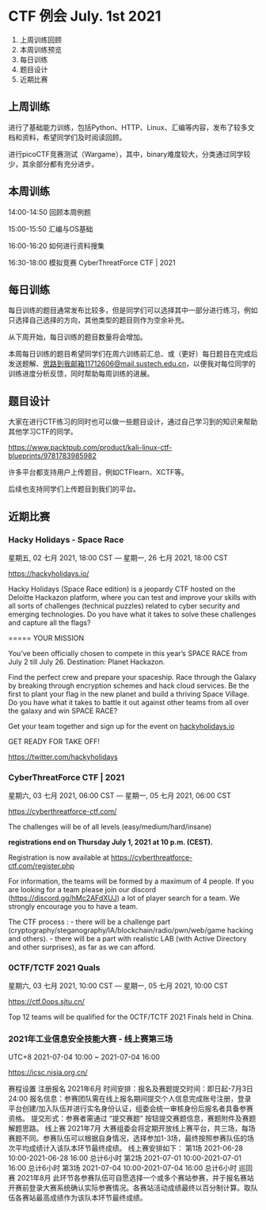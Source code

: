 # CTF 例会 July. 1st 2021

1. 上周训练回顾
2. 本周训练预览
3. 每日训练
4. 题目设计
5. 近期比赛

## 上周训练

进行了基础能力训练，包括Python、HTTP、Linux、汇编等内容，发布了较多文档和资料，希望同学们及时阅读回顾。

进行picoCTF竞赛测试（Wargame），其中，binary难度较大，分类通过同学较少，其余部分都有充分进步。

## 本周训练

14:00-14:50 回顾本周例题

15:00-15:50 汇编与OS基础

16:00-16:20 如何进行资料搜集

16:30-18:00 模拟竞赛 CyberThreatForce CTF | 2021

## 每日训练

每日训练的题目通常发布比较多，但是同学们可以选择其中一部分进行练习，例如只选择自己选择的方向，其他类型的题目则作为空余补充。

从下周开始，每日训练的题目数量将会增加。

本周每日训练的题目希望同学们在周六训练前汇总、或（更好）每日题目在完成后发送题解、思路到我邮箱11712606@mail.sustech.edu.cn，以便我对每位同学的训练进度分析反馈，同时帮助每周训练的进展。

## 题目设计

大家在进行CTF练习的同时也可以做一些题目设计，通过自己学习到的知识来帮助其他学习CTF的同学。

https://www.packtpub.com/product/kali-linux-ctf-blueprints/9781783985982

许多平台都支持用户上传题目，例如CTFlearn、XCTF等。

后续也支持同学们上传题目到我们的平台。

## 近期比赛

### Hacky Holidays - Space Race

星期五, 02 七月 2021, 18:00 CST — 星期一, 26 七月 2021, 18:00 CST

https://hackyholidays.io/

Hacky Holidays (Space Race edition) is a jeopardy CTF hosted on the Deloitte Hackazon platform, where you can test and improve your skills with all sorts of challenges (technical puzzles) related to cyber security and emerging technologies. Do you have what it takes to solve these challenges and capture all the flags?

=====
YOUR MISSION

You’ve been officially chosen to compete in this year’s SPACE RACE from July 2 till July 26. Destination: Planet Hackazon.

Find the perfect crew and prepare your spaceship.
Race through the Galaxy by breaking through encryption schemes and hack cloud services. Be the first to plant your flag in the new planet and build a thriving Space Village.
Do you have what it takes to battle it out against other teams from all over the galaxy and win SPACE RACE?

Get your team together and sign up for the event on [hackyholidays.io](http://hackyholidays.io/)

GET READY FOR TAKE OFF!

https://twitter.com/hackyholidays

### CyberThreatForce CTF | 2021

星期六, 03 七月 2021, 06:00 CST — 星期一, 05 七月 2021, 06:00 CST

https://cyberthreatforce-ctf.com/

The challenges will be of all levels (easy/medium/hard/insane)

**registrations end on Thursday July 1, 2021 at 10 p.m. (CEST).**

Registration is now available at https://cyberthreatforce-ctf.com/register.php

For information, the teams will be formed by a maximum of 4 people.
If you are looking for a team please join our discord (https://discord.gg/hMc2AFdXUJ) a lot of player search for a team.
We strongly encourage you to have a team.

The CTF process :
\- there will be a challenge part (cryptography/steganography/IA/blockchain/radio/pwn/web/game hacking and others).
\- there will be a part with realistic LAB (with Active Directory and other surprises), as far as we can afford.

### 0CTF/TCTF 2021 Quals

星期六, 03 七月 2021, 10:00 CST — 星期一, 05 七月 2021, 10:00 CST

https://ctf.0ops.sjtu.cn/

Top 12 teams will be qualified for the 0CTF/TCTF 2021 Finals held in China.

### 2021年工业信息安全技能大赛 - 线上赛第三场

UTC+8 2021-07-04 10:00 ~ 2021-07-04 16:00

https://icsc.nisia.org.cn/

赛程设置
    注册报名 2021年6月
        时间安排：报名及赛题提交时间：即日起-7月3日 24:00
        报名信息：参赛团队需在线上报名期间提交个人信息完成账号注册，登录平台创建/加入队伍并进行实名身份认证，组委会统一审核身份后报名者具备参赛资格。
        提交形式：参赛者需通过 “提交赛题” 按钮提交赛题信息，赛题附件及赛题解题思路。
    线上赛 2021年7月
        大赛组委会将定期开放线上赛平台，共三场，每场赛题不同。参赛队伍可以根据自身情况，选择参加1-3场，最终按照参赛队伍的场次平均成绩计入该队本环节最终成绩。
        线上赛安排如下：
            第1场 2021-06-28 10:00-2021-06-28 16:00 总计6小时
            第2场 2021-07-01 10:00-2021-07-01 16:00 总计6小时
            第3场 2021-07-04 10:00-2021-07-04 16:00 总计6小时
    巡回赛 2021年8月
        此环节各参赛队伍可自愿选择一个或多个赛站参赛，并于报名赛站开赛前登录大赛系统确认实际参赛情况。各赛站活动成绩最终以百分制计算。取队伍各赛站最高成绩作为该队本环节最终成绩。

